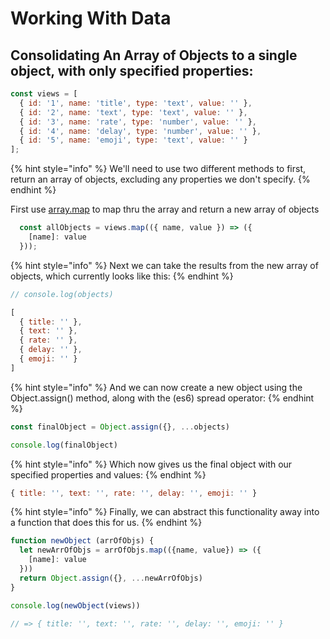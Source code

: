 # Working With Data

## Consolidating An Array of Objects to a single object, with only specified properties:

```javascript
const views = [
  { id: '1', name: 'title', type: 'text', value: '' },
  { id: '2', name: 'text', type: 'text', value: '' },
  { id: '3', name: 'rate', type: 'number', value: '' },
  { id: '4', name: 'delay', type: 'number', value: '' },
  { id: '5', name: 'emoji', type: 'text', value: '' }
];
```

{% hint style="info" %}
 We'll need to use two different methods to first, return an array of objects, excluding any properties we don't specify.
{% endhint %}

First use [array.map](https://developer.mozilla.org/en-US/docs/Web/JavaScript/Reference/Global_Objects/Array/map) to map thru the array and return a new array of objects

```javascript
  const allObjects = views.map(({ name, value }) => ({ 
    [name]: value 
  }));
```

{% hint style="info" %}
Next we can take the results from the new array of objects, which currently looks like this: 
{% endhint %}

```javascript
// console.log(objects)

[
  { title: '' },
  { text: '' },
  { rate: '' },
  { delay: '' },
  { emoji: '' }
]
```

{% hint style="info" %}
And we can now create a new object using the Object.assign\(\) method, along with the \(es6\) spread operator:
{% endhint %}

```javascript
const finalObject = Object.assign({}, ...objects)

console.log(finalObject)
```

{% hint style="info" %}
Which now gives us the final object with our specified properties and values:
{% endhint %}

```javascript
{ title: '', text: '', rate: '', delay: '', emoji: '' }
```

{% hint style="info" %}
Finally, we can abstract this functionality away into a function that does this for us.
{% endhint %}

```javascript
function newObject (arrOfObjs) {
  let newArrOfObjs = arrOfObjs.map(({name, value}) => ({
    [name]: value
  }))
  return Object.assign({}, ...newArrOfObjs)
}

console.log(newObject(views)) 

// => { title: '', text: '', rate: '', delay: '', emoji: '' }
```

